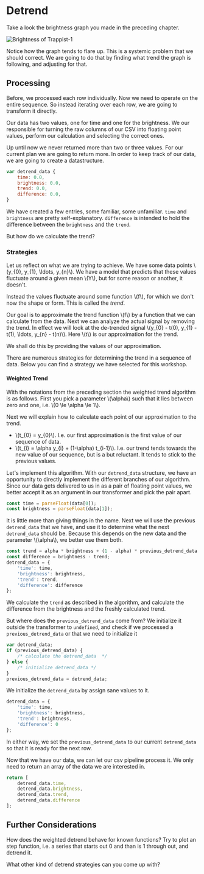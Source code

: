 # Detrend
Take a look the brightness graph you made in the preceding chapter.

![Brightness of Trappist-1](image/brightness-nobackground.png)

Notice how the graph tends to flare up. This is a systemic problem that we
should correct. We are going to do that by finding what trend the graph is
following, and adjusting for that.

## Processing
Before, we processed each row individually. Now we need to operate on the entire
sequence. So instead iterating over each row, we are going to transform it
directly.

Our data has two values, one for time and one for the brightness. We our
responsible for turning the raw columns of our CSV into floating point values, 
perform our calculation and selecting the correct ones.

Up until now we never returned more than two or three values. For our current
plan we are going to return more. In order to keep track of our data, we are
going to create a datastructure.

```javascript
var detrend_data {
    time: 0.0,
    brightness: 0.0,
    trend: 0.0,
    difference: 0.0,
}
```

We have created a few entries, some familiar, some unfamiliar. `time` and
`brightness` are pretty self-explanatory. `difference` is intended to hold the
difference between the `brightness` and the `trend`.

But how do we calculate the trend?

### Strategies
Let us reflect on what we are trying to achieve. We have some data points
\\(y_{0}, y_{1}, \ldots, y_{n}\\). We have a model that predicts that these
values fluctuate around a given mean \\(Y\\), but for some reason or another, it
doesn't.

Instead the values fluctuate around some function \\(f\\), for which we don't
now the shape or form. This is called the _trend_.

Our goal is to approximate the trend function \\(f\\) by a function that we can
calculate from the data. Next we can analyze the actual signal by removing the
trend. In effect we will look at the de-trended signal \\(y_{0} - t(0), y_{1} -
t(1), \ldots, y_{n} - t(n)\\). Here \\(t\\) is our approximation for the trend.

We shall do this by providing the values of our approximation.

There are numerous strategies for determining the trend in a sequence of data.
Below you can find a strategy we have selected for this workshop.

#### Weighted Trend
With the notations from the preceding section the weighted trend algorithm is as
follows. First you pick a parameter \\(\alpha\\) such that it lies between zero
and one, i.e. \\(0 \le \alpha \le 1\\).

Next we will explain how to calculate each point of our approximation to the
trend.

* \\(t_{0} = y_{0}\\). I.e. our first approximation is the first value of our
  sequence of data.
* \\(t_{i} = \alpha y_{i} + (1-\alpha) t_{i-1}\\). I.e. our trend tends towards
  the new value of our sequence, but is a but reluctant. It tends to stick to
  the previous values.
 
Let's implement this algorithm. With our `detrend_data` structure, we have an
opportunity to directly implement the different branches of our algorithm. Since
our data gets delivered to us in as a pair of floating point values, we better accept it as
an argument in our transformer and pick the pair apart.

```javascript
const time = parseFloat(data[0]);
const brightness = parseFloat(data[1]);
```

It is little more than giving things in the name. Next we will use the
previous `detrend_data` that we have, and use it to determine what the next
`detrend_data` should be. Because this depends on the new data and the parameter
\\(\alpha\\), we better use them both.

```javascript
const trend = alpha * brightness + (1 - alpha) * previous_detrend_data.trend;
const difference = brightness - trend;
detrend_data = {
    'time': time,
    'brightness': brightness,
    'trend': trend,
    'difference': difference
};
```

We calculate the `trend` as described in the algorithm, and calculate the
difference from the brightness and the freshly calculated trend.

But where does the `previous_detrend_data` come from? We initialize it outside
the transformer to `undefined`, and check if we processed a
`previous_detrend_data` or that we need to initialize it

```javascript
var detrend_data;
if (previous_detrend_data) {
    /* calculate the detrend_data  */
} else {
    /* initialize detrend_data */
}
previous_detrend_data = detrend_data;
```

We initialize the `detrend_data` by assign sane values to it.

```javascript
detrend_data = {
    'time': time,
    'brightness': brightness,
    'trend': brightness,
    'difference': 0
};
```

In either way, we set the `previous_detrend_data` to our current `detrend_data`
so that it is ready for the next row.

Now that we have our data, we can let our csv pipeline process it. We only need
to return an array of the data we are interested in.

```javascript
return [
    detrend_data.time, 
    detrend_data.brightness, 
    detrend_data.trend, 
    detrend_data.difference
];
```

## Further Considerations
How does the weighted detrend behave for known functions? Try to plot an step
function, i.e. a series that starts out 0 and than is 1 through out, and detrend
it.

What other kind of detrend strategies can you come up with?
